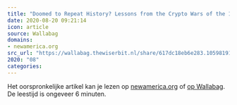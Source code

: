 ```yaml
---
title: "Doomed to Repeat History? Lessons from the Crypto Wars of the 1990s"
date: 2020-08-20 09:21:14
icon: article
source: Wallabag
domains:
- newamerica.org
src_url: "https://wallabag.thewiserbit.nl/share/617dc18eb6e283.10598191"
2020: "08"
categories:
---
```

Het oorspronkelijke artikel kan je lezen op [newamerica.org](https://www.newamerica.org/cybersecurity-initiative/policy-papers/doomed-to-repeat-history-lessons-from-the-crypto-wars-of-the-1990s/) of [op Wallabag](https://wallabag.thewiserbit.nl/share/617dc18eb6e283.10598191). De leestijd is ongeveer 6 minuten.